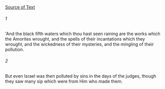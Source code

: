 [Source of Text](https://github.com/scrollmapper/bible_databases_deuterocanonical)

###### 1
'And the black fifth waters which thou hast seen raining are the works which the Amorites wrought, and the spells of their incantations which they wrought, and the wickedness of their mysteries, and the mingling of their pollution.

###### 2
But even Israel was then polluted by sins in the days of the judges, though they saw many sip which were from Him who made them.